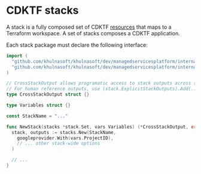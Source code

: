 # CDKTF stacks

A stack is a fully composed set of CDKTF [resources](../resource/README.md) that maps to a Terraform workspace.
A set of stacks composes a CDKTF application.

Each stack package must declare the following interface:

```go
import (
  "github.com/khulnasoft/khulnasoft/dev/managedservicesplatform/internal/stack"
  "github.com/khulnasoft/khulnasoft/dev/managedservicesplatform/internal/stack/options/googleprovider"
)

// CrossStackOutput allows programatic access to stack outputs across stacks.
// For human reference outputs, use (stack.ExplicitStackOutputs).Add(...)
type CrossStackOutput struct {}

type Variables struct {}

const StackName = "..."

func NewStack(stacks *stack.Set, vars Variables) (*CrossStackOutput, error) {
  stack, outputs := stacks.New(StackName,
    googleprovider.With(vars.ProjectID),
    // ... other stack-wide options
  )

  // ...
}
```
